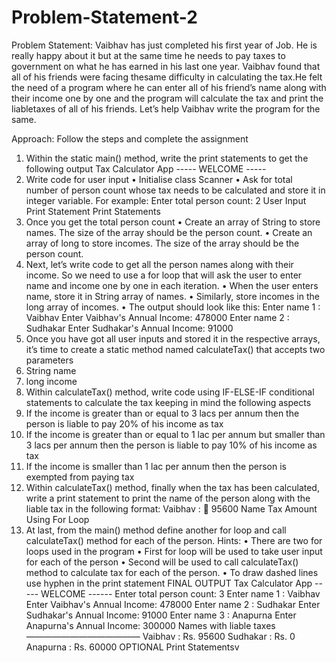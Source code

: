 # Problem-Statement-2
Problem Statement: Vaibhav has just completed his first year of Job. He is really happy about it but at the same time he needs to pay taxes to government on what he has earned in his last one year.
Vaibhav found that all of his friends were facing thesame difficulty in calculating the tax.He felt the need of a program where he can enter all of his friend’s name along with
their income one by one and the program will calculate the tax and print the liabletaxes of all of his friends.
Let’s help Vaibhav write the program for the same.


Approach: Follow the steps and complete the assignment
1. Within the static main() method, write the print statements to get the following output
Tax Calculator App
----- WELCOME -----
2. Write code for user input
• Initialise class Scanner
• Ask for total number of person count whose tax needs to be calculated and store
it in integer variable. For example:
Enter total person count:
2
User Input
Print Statement
Print Statements
3. Once you get the total person count
• Create an array of String to store names. The size of the array should be the
person count.
• Create an array of long to store incomes. The size of the array should be the
person count.
4. Next, let’s write code to get all the person names along with their income. So we
need to use a for loop that will ask the user to enter name and income one by one
in each iteration.
• When the user enters name, store it in String array of names.
• Similarly, store incomes in the long array of incomes.
• The output should look like this:
Enter name 1 :
Vaibhav
Enter Vaibhav's Annual Income:
478000
Enter name 2 :
Sudhakar
Enter Sudhakar's Annual Income:
91000
5. Once you have got all user inputs and stored it in the respective arrays, it’s time to
create a static method named calculateTax() that accepts two parameters
1. String name
2. long income
6. Within calculateTax() method, write code using IF-ELSE-IF conditional statements
to calculate the tax keeping in mind the following aspects
1. If the income is greater than or equal to 3 lacs per annum then the person is
liable to pay 20% of his income as tax
2. If the income is greater than or equal to 1 lac per annum but smaller than 3 lacs
per annum then the person is liable to pay 10% of his income as tax
3. If the income is smaller than 1 lac per annum then the person is exempted from
paying tax
7. Within calculateTax() method, finally when the tax has been calculated, write a
print statement to print the name of the person along with the liable tax in the
following format:
Vaibhav : 􀅨 95600
Name Tax Amount
Using
For Loop
8. At last, from the main() method define another for loop and call calculateTax()
method for each of the person.
Hints:
• There are two for loops used in the program
• First for loop will be used to take user input for each of the person
• Second will be used to call calculateTax() method to calculate tax for each of the
person.
• To draw dashed lines use hyphen in the print statement
FINAL OUTPUT
Tax Calculator App
----- WELCOME ------
Enter total person count:
3
Enter name 1 :
Vaibhav
Enter Vaibhav's Annual Income:
478000
Enter name 2 :
Sudhakar
Enter Sudhakar's Annual Income:
91000
Enter name 3 :
Anapurna
Enter Anapurna's Annual Income:
300000
Names with liable taxes
—————————————
Vaibhav : Rs. 95600
Sudhakar : Rs. 0
Anapurna : Rs. 60000
OPTIONAL
Print Statementsv
